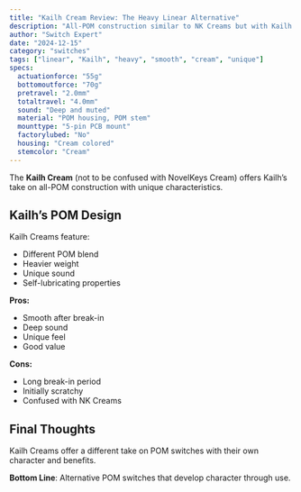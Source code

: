 ```yaml
---
title: "Kailh Cream Review: The Heavy Linear Alternative"
description: "All-POM construction similar to NK Creams but with Kailh's interpretation. Unique feel and sound."
author: "Switch Expert"
date: "2024-12-15"
category: "switches"
tags: ["linear", "Kailh", "heavy", "smooth", "cream", "unique"]
specs:
  actuationforce: "55g"
  bottomoutforce: "70g"
  pretravel: "2.0mm"
  totaltravel: "4.0mm"
  sound: "Deep and muted"
  material: "POM housing, POM stem"
  mounttype: "5-pin PCB mount"
  factorylubed: "No"
  housing: "Cream colored"
  stemcolor: "Cream"
---
```


The **Kailh Cream** (not to be confused with NovelKeys Cream) offers Kailh’s take on all-POM construction with unique characteristics.

## Kailh’s POM Design
Kailh Creams feature:


- Different POM blend
- Heavier weight
- Unique sound
- Self-lubricating properties

**Pros:**


- Smooth after break-in
- Deep sound
- Unique feel
- Good value

**Cons:**


- Long break-in period
- Initially scratchy
- Confused with NK Creams

## Final Thoughts
Kailh Creams offer a different take on POM switches with their own character and benefits.

**Bottom Line**: Alternative POM switches that develop character through use.